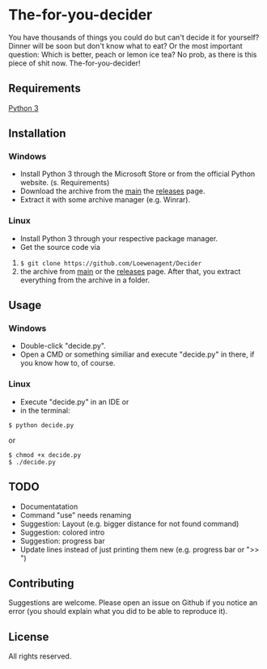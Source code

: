 # The-for-you-decider
You have thousands of things you could do but can't decide it for yourself?
Dinner will be soon but don't know what to eat?
Or the most important question: Which is better, peach or lemon ice tea?
No prob, as there is this piece of shit now.
The-for-you-decider!

## Requirements
[Python 3](https://www.python.org/download/releases/3.0/)

## Installation
### Windows
- Install Python 3 through the Microsoft Store or from the official Python website. (s. Requirements)
- Download the archive from the [main](https://github.com/Loewenagent/Decider/archive/main.zip) the [releases](https://github.com/Loewenagent/Decider/releases) page.
- Extract it with some archive manager (e.g. Winrar).
### Linux
- Install Python 3 through your respective package manager.
- Get the source code via
1. ```$ git clone https://github.com/Loewenagent/Decider```
2. the archive from [main](https://github.com/Loewenagent/Decider/archive/main.zip) or the [releases](https://github.com/Loewenagent/Decider/releases) page. After that, you extract everything from the archive in a folder.

## Usage

### Windows
- Double-click "decide.py".
- Open a CMD or something similiar and execute "decide.py" in there, if you know how to, of course.

### Linux
- Execute "decide.py" in an IDE or
- in the terminal:
```
$ python decide.py
```
or
```
$ chmod +x decide.py
$ ./decide.py
```

## TODO
- Documentatation
- Command "use" needs renaming
- Suggestion: Layout (e.g. bigger distance for not found command)
- Suggestion: colored intro
- Suggestion: progress bar
- Update lines instead of just printing them new (e.g. progress bar or ">> ")

## Contributing
Suggestions are welcome. Please open an issue on Github if you notice an error (you should explain what you did to be able to reproduce it).

## License
All rights reserved.
